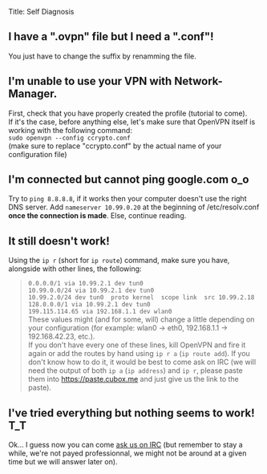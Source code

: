 Title: Self Diagnosis

I have a ".ovpn" file but I need a ".conf"!
--------
You just have to change the suffix by renamming the file.

I'm unable to use your VPN with Network-Manager.
--------
First, check that you have properly created the profile (tutorial to come).  
If it's the case, before anything else, let's make sure that OpenVPN itself is working with the following command:  
`sudo openvpn --config ccrypto.conf`  
(make sure to replace "ccrypto.conf" by the actual name of your configuration file)

I'm connected but cannot ping google.com o_o
--------
Try to `ping 8.8.8.8`, if it works then your computer doesn't use the right DNS server. Add `nameserver 10.99.0.20` at the beginning of /etc/resolv.conf **once the connection is made**. Else, continue reading.

It still doesn't work!
--------
Using the `ip r` (short for `ip route`) command, make sure you have, alongside with other lines, the following:  
> `0.0.0.0/1 via 10.99.2.1 dev tun0`  
> `10.99.0.0/24 via 10.99.2.1 dev tun0`  
> `10.99.2.0/24 dev tun0  proto kernel  scope link  src 10.99.2.18`  
> `128.0.0.0/1 via 10.99.2.1 dev tun0`  
> `199.115.114.65 via 192.168.1.1 dev wlan0`  
These values might (and for some, will) change a little depending on your configuration (for example: wlan0 → eth0, 192.168.1.1 → 192.168.42.23, etc.).  
If you don't have every one of these lines, kill OpenVPN and fire it again or add the routes by hand using `ip r a` (`ip route add`). If you don't know how to do it, it would be best to come ask on IRC (we will need the output of both `ip a` (`ip address`) and `ip r`, please paste them into https://paste.cubox.me and just give us the link to the paste).

I've tried everything but nothing seems to work! T_T
---------
Ok… I guess now you can come [ask us on IRC](https://kiwiirc.com/client/chat.freenode.net/?nick=ccvpn|?&theme=cli#ccrypto) (but remember to stay a while, we're not payed professionnal, we might not be around at a given time but we will answer later on).

